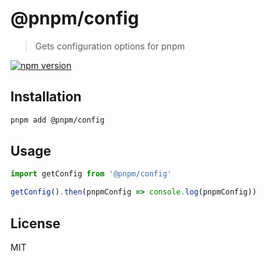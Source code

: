 # @pnpm/config

> Gets configuration options for pnpm

<!--@shields('npm')-->
[![npm version](https://img.shields.io/npm/v/@pnpm/config.svg)](https://www.npmjs.com/package/@pnpm/config)
<!--/@-->

## Installation

```sh
pnpm add @pnpm/config
```

## Usage

```ts
import getConfig from '@pnpm/config'

getConfig().then(pnpmConfig => console.log(pnpmConfig))
```

## License

MIT
